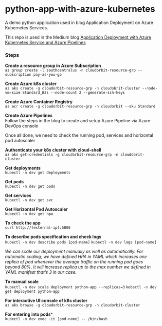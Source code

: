 # python-app-with-azure-kubernetes
A demo python application used in blog Application Deployment on Azure Kubernetes Services.

This repo is used in the Medium blog [Application Deployment with Azure Kubernetes Service and Azure Pipelines](https://medium.com/faun/application-deployment-with-azure-kubernetes-service-and-azure-pipelines-a0bf43916746)

### Steps

**Create a resource group in Azure Subscription**<br>
`az group create -l southcentralus -n cloudorbit-resource-grp --subscription pay-as-you-go`

**Create Azure k8s cluster**<br>
`az aks create -g cloudorbit-resource-grp -n cloudobrit-cluster --node-vm-size Standard_B2s --node-count 2 --generate-ssh-keys`

**Create Azure Container Registry**<br>
`az acr create -g cloudorbit-resource-grp -n cloudorbit --sku Standard`

**Create Azure Pipelines**<br>
Follow the steps in the blog to create and setup Azure Pipeline via Azure DevOps console<br>

Once all done, we need to check the running pod, services and horizontal pod autoscaler<br>

**Authenticate your k8s cluster with cloud-shell**<br>
`az aks get-credentials -g cloudorbit-resource-grp -n cloudobrit-cluster`

**Get deployments**<br>
`kubectl -n dev get deployments`

**Get pods**<br>
`kubectl -n dev get pods`

**Get services**<br>
`kubectl -n dev get svc`

**Get Horizontal Pod Autoscaler**<br>
`kubectl -n dev get hpa`

**To check the app**<br>
`curl http://[external-ip]:5000`

**To describe pods specification and check logs**<br>
`kubectl -n dev describe pods [pod-name]`
`kubectl -n dev logs [pod-name]`

*We can scale our deployment manually as well as automatically. For automatic scaling, we have defined HPA in YAML which increases one replica of pod whenever the average traffic on the running pod goes beyond 80%. It will increase replica up to the max number we defined in YAML manifest that’s 3 in our case.*

**To manual scale**<br>
`kubectl -n dev scale deployment python-app --replicas=3`
`kubectl -n dev get deployment python-app`

**For interactive UI console of k8s cluster**<br>
`az aks browse -g cloudorbit-resource-grp -n cloudorbit-cluster`

**For entering into pods***<br>
`kubectl -n dev exec -it [pod-name] -- /bin/bash`
